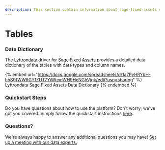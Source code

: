 ```yaml
---
description: This section contain information about sage-fixed-assets connector tables information
---
```


# Tables

### Data Dictionary

The [Lyftrondata](https://www.lyftrondata.com/) driver for [Sage Fixed Assets](https://www.lyftrondata.com/integration/sage-fixed-assets/)[ ](https://www.lyftrondata.com/integration/sage-fixed-assets/)provides a detailed data dictionary of the tables with data types and column names.

{% embed url="https://docs.google.com/spreadsheets/d/1a7PyHRYbH-hhS9fWW9GY1ZUT7YiWtemWH9HeNGhVjqk/edit?usp=sharing" %}
Lyftrondata Sage Fixed Assets Data Dictionary
{% endembed %}

### Quickstart Steps

Do you have questions about how to use the platform? Don't worry; we've got you covered. Simply follow the quickstart instructions [here](../../../../quickstart-steps.md).

### Questions? <a href="#questions" id="questions"></a>

We're always happy to answer any additional questions you may have! [Set up a meeting with our data experts.](https://www.lyftrondata.com/book-a-meeting/)


